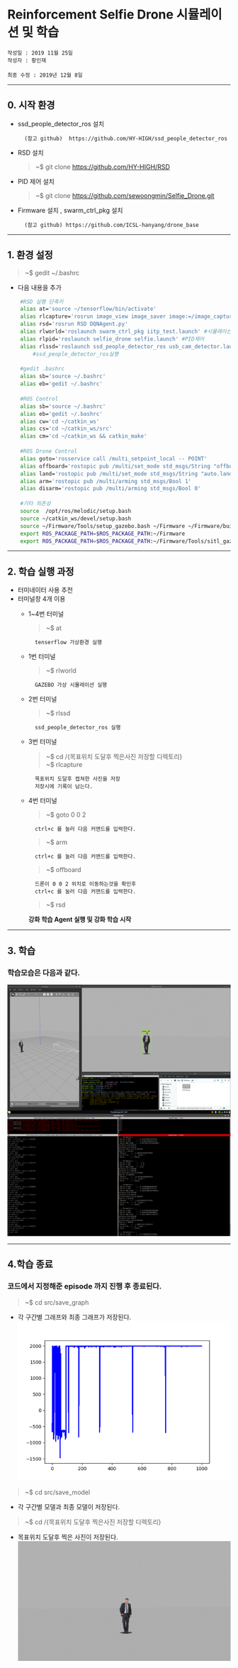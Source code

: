 # Reinforcement Selfie Drone 시뮬레이션 및 학습
    작성일 : 2019 11월 25일
    작성자 : 황인재 

    최종 수정 : 2019년 12월 8일

---  

## 0. 시작 환경
- ssd_people_detector_ros 설치
  
        (참고 github)  https://github.com/HY-HIGH/ssd_people_detector_ros 
- RSD 설치
    >~$ git clone https://github.com/HY-HIGH/RSD    
- PID 제어 설치 
    >~$ git clone https://github.com/sewoongmin/Selfie_Drone.git
- Firmware 설치 , swarm_ctrl_pkg 설치
          
        (참고 github) https://github.com/ICSL-hanyang/drone_base 
      

---
## 1. 환경 설정
>~$ gedit ~/.bashrc

- 다음 내용을 추가
```sh
    #RSD 실행 단축키
    alias at='source ~/tensorflow/bin/activate'
    alias rlcapture='rosrun image_view image_saver image:=/image_capture'
    alias rsd='rosrun RSD DQNAgent.py'
    alias rlworld='roslaunch swarm_ctrl_pkg iitp_test.launch' #시뮬레이션 환경
    alias rlpid='roslaunch selfie_drone selfie.launch' #PID제어
    alias rlssd='roslaunch ssd_people_detector_ros usb_cam_detector.launch'        
        #ssd_people_detector_ros실행

    #gedit .bashrc
    alias sb='source ~/.bashrc'
    alias eb='gedit ~/.bashrc'

    #ROS Control
    alias sb='source ~/.bashrc'
    alias eb='gedit ~/.bashrc'
    alias cw='cd ~/catkin_ws'
    alias cs='cd ~/catkin_ws/src'
    alias cm='cd ~/catkin_ws && catkin_make'

    #ROS Drone Control
    alias goto='rosservice call /multi_setpoint_local -- POINT'
    alias offboard='rostopic pub /multi/set_mode std_msgs/String "offboard"'
    alias land='rostopic pub /multi/set_mode std_msgs/String "auto.land"'
    alias arm='rostopic pub /multi/arming std_msgs/Bool 1'
    alias disarm='rostopic pub /multi/arming std_msgs/Bool 0'

    #기타 의존성
    source  /opt/ros/melodic/setup.bash
    source ~/catkin_ws/devel/setup.bash
    source ~/Firmware/Tools/setup_gazebo.bash ~/Firmware ~/Firmware/build/posix_sitl_default
    export ROS_PACKAGE_PATH=$ROS_PACKAGE_PATH:~/Firmware
    export ROS_PACKAGE_PATH=$ROS_PACKAGE_PATH:~/Firmware/Tools/sitl_gazebo

```
---------
## 2. 학습 실행 과정
- 터미네이터 사용 추천
- 터미널창 4개 이용  
    - 1~4번 터미널
        >~$ at  
          
            tenserflow 가상환경 실행
    - 1번 터미널
        >~$ rlworld     

            GAZEBO 가상 시뮬레이션 실행   

    - 2번 터미널  

        >~$ rlssd    

            ssd_people_detector_ros 실행

    - 3번 터미널  
        >~$ cd /{목표위치 도달후 찍은사진 저장할 디렉토리}  
        >~$ rlcapture  
          
            목표위치 도달후 캡쳐한 사진을 저장
            저장시에 기록이 남는다.
    - 4번 터미널  
        >~$ goto 0 0 2    
          
            ctrl+c 를 눌러 다음 커맨드를 입력한다.

        >~$ arm  
          
            ctrl+c 를 눌러 다음 커맨드를 입력한다.

        >~$ offboard      
              
            드론이 0 0 2 위치로 이동하는것을 확인후
            ctrl+c 를 눌러 다음 커맨드를 입력한다.
          
            
        >~$ rsd  
          
        **강화 학습 Agent 실행 및 강화 학습 시작**
 ---
## 3. 학습
### 학습모습은 다음과 같다. 

![sss](./img/sss.png)




























---
## 4.학습 종료
### 코드에서 지정해준 episode 까지 진행 후 종료된다.
>~$ cd src/save_graph   
  
- 각 구간별 그래프와 최종 그래프가 저장된다.
    ![sss](./img/graph.png)
>~$ cd src/save_model 
- 각 구간별 모델과 최종 모델이 저장된다. 

>~$ cd /{목표위치 도달후 찍은사진 저장할 디렉토리}  
  - 목표위치 도달후 찍은 사진이 저장된다.
  ![sss](./img/success.jpg)



